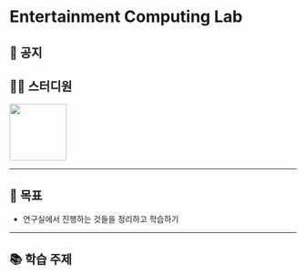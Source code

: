 # Entertainment Computing Lab


## 📣 공지

## 👨‍💻  스터디원
<p>
<a href="https://github.com/jonghyeok98">
  <img src="https://avatars.githubusercontent.com/u/77715064?v=4" width="100">
</a>
</p>

---
## 📖 목표
- 연구실에서 진행하는 것들을 정리하고 학습하기

---

## 📚 학습 주제



